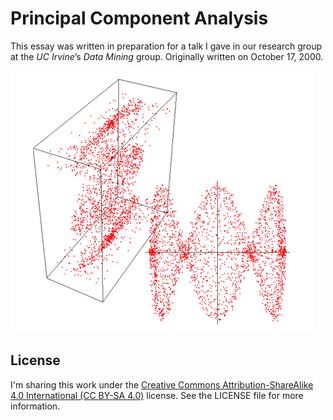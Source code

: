 # Principal Component Analysis

This essay was written in preparation for a talk I gave in our research group at the _UC Irvine_’s _Data Mining_ group. Originally written on October 17, 2000.

![](dim_reduction.png)

## License

I'm sharing this work under the [Creative Commons Attribution-ShareAlike 4.0 International (CC BY-SA 4.0)](http://creativecommons.org/licenses/by-sa/4.0/) license. See the LICENSE file for more information.
